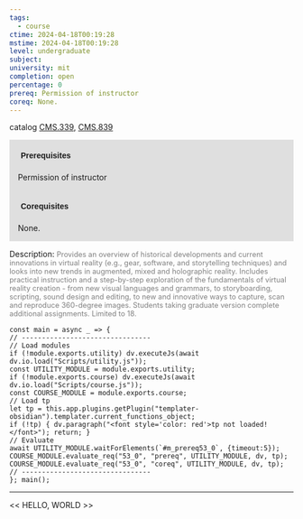 ```yaml
---
tags:
  - course
ctime: 2024-04-18T00:19:28
mstime: 2024-04-18T00:19:28
level: undergraduate
subject: 
university: mit
completion: open
percentage: 0
prereq: Permission of instructor
coreq: None.
---
```


catalog [CMS.339](http://student.mit.edu/catalog/mCMSa.html#CMS.339), [CMS.839](http://student.mit.edu/catalog/mCMSa.html#CMS.839)

<span style="display: block; padding: 15px; background-color: rgb(100, 100, 100, 0.2);"><font id="m_prereq53_0" style="display: block; font-family: Arial, sans-serif; font-weight: bold; padding: 5px">Prerequisites</font><br><span id="prereq53_0">Permission of instructor</span></span>
<span style="display: block; padding: 15px; background-color: rgb(100, 100, 100, 0.2);"><font id="m_coreq53_0" style="display: block; font-family: Arial, sans-serif; font-weight: bold; padding: 5px">Corequisites</font><br><span id="coreq53_0">None.</span></span>

<font style="">Description:</font>
<font style="color: grey; font-size: 0.8rem;">Provides an overview of historical developments and current innovations in virtual reality (e.g., gear, software, and storytelling techniques) and looks into new trends in augmented, mixed and holographic reality. Includes practical instruction and a step-by-step exploration of the fundamentals of virtual reality creation - from new visual languages and grammars, to storyboarding, scripting, sound design and editing, to new and innovative ways to capture, scan and reproduce 360-degree images. Students taking graduate version complete additional assignments. Limited to 18.</font>

```dataviewjs
const main = async _ => {
// --------------------------------
// Load modules
if (!module.exports.utility) dv.executeJs(await dv.io.load("Scripts/utility.js"));
const UTILITY_MODULE = module.exports.utility;
if (!module.exports.course) dv.executeJs(await dv.io.load("Scripts/course.js"));
const COURSE_MODULE = module.exports.course;
// Load tp
let tp = this.app.plugins.getPlugin("templater-obsidian").templater.current_functions_object;
if (!tp) { dv.paragraph("<font style='color: red'>tp not loaded!</font>"); return; }
// Evaluate
await UTILITY_MODULE.waitForElements(`#m_prereq53_0`, {timeout:5});
COURSE_MODULE.evaluate_req("53_0", "prereq", UTILITY_MODULE, dv, tp);
COURSE_MODULE.evaluate_req("53_0", "coreq", UTILITY_MODULE, dv, tp);
// --------------------------------
}; main();
```

---

<< HELLO, WORLD >>
